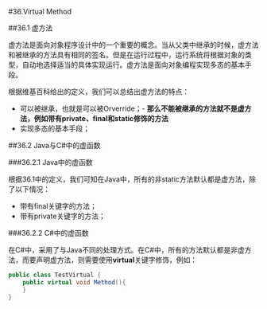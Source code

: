 #36.Virtual Method

##36.1 虚方法

虚方法是面向对象程序设计中的一个重要的概念。当从父类中继承的时候，虚方法和被继承的方法具有相同的签名。但是在运行过程中，运行系统将根据对象的类型，自动地选择适当的具体实现运行。虚方法是面向对象编程实现多态的基本手段。

根据维基百科给出的定义，我们可以总结出虚方法的特点：
  * 可以被继承，也就是可以被Orverride；- **那么不能被继承的方法就不是虚方法，例如带有private、final和static修饰的方法**
  * 实现多态的基本手段；

##36.2 Java与C#中的虚函数

###36.2.1 Java中的虚函数

根据36.1中的定义，我们可知在Java中，所有的非static方法默认都是虚方法，除了以下情况：
 * 带有final关键字的方法；
 * 带有private关键字的方法；

###36.2.2 C#中的虚函数

在C#中，采用了与Java不同的处理方式。在C#中，所有的方法默认都是非虚方法，而要声明虚方法，则需要使用**virtual**关键字修饰，例如：
```csharp
public class TestVirtual {
    public virtual void Method(){
    }
}
```


